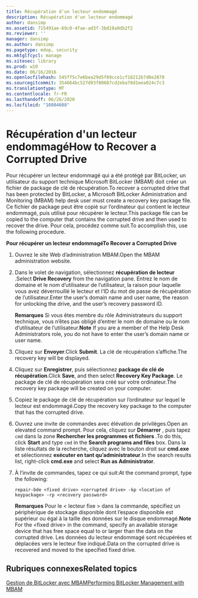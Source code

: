 ```yaml
---
title: Récupération d'un lecteur endommagé
description: Récupération d'un lecteur endommagé
author: dansimp
ms.assetid: 715491ae-69c0-4fae-ad3f-3bd19a0db2f2
ms.reviewer: ''
manager: dansimp
ms.author: dansimp
ms.pagetype: mdop, security
ms.mktglfcycl: manage
ms.sitesec: library
ms.prod: w10
ms.date: 06/16/2016
ms.openlocfilehash: 545ff5c7e6bea29d5f89cce1cf18212b7d0e2870
ms.sourcegitcommit: 354664bc527d93f80687cd2eba70d1eea024c7c3
ms.translationtype: MT
ms.contentlocale: fr-FR
ms.lasthandoff: 06/26/2020
ms.locfileid: "10804608"
---
```

# <span data-ttu-id="2529d-103">Récupération d'un lecteur endommagé</span><span class="sxs-lookup"><span data-stu-id="2529d-103">How to Recover a Corrupted Drive</span></span>


<span data-ttu-id="2529d-104">Pour récupérer un lecteur endommagé qui a été protégé par BitLocker, un utilisateur du support technique Microsoft BitLocker (MBAM) doit créer un fichier de package de clé de récupération.</span><span class="sxs-lookup"><span data-stu-id="2529d-104">To recover a corrupted drive that has been protected by BitLocker, a Microsoft BitLocker Administration and Monitoring (MBAM) help desk user must create a recovery key package file.</span></span> <span data-ttu-id="2529d-105">Ce fichier de package peut être copié sur l’ordinateur qui contient le lecteur endommagé, puis utilisé pour récupérer le lecteur.</span><span class="sxs-lookup"><span data-stu-id="2529d-105">This package file can be copied to the computer that contains the corrupted drive and then used to recover the drive.</span></span> <span data-ttu-id="2529d-106">Pour cela, procédez comme suit.</span><span class="sxs-lookup"><span data-stu-id="2529d-106">To accomplish this, use the following procedure.</span></span>

**<span data-ttu-id="2529d-107">Pour récupérer un lecteur endommagé</span><span class="sxs-lookup"><span data-stu-id="2529d-107">To Recover a Corrupted Drive</span></span>**

1.  <span data-ttu-id="2529d-108">Ouvrez le site Web d’administration MBAM.</span><span class="sxs-lookup"><span data-stu-id="2529d-108">Open the MBAM administration website.</span></span>

2.  <span data-ttu-id="2529d-109">Dans le volet de navigation, sélectionnez **récupération de lecteur** .</span><span class="sxs-lookup"><span data-stu-id="2529d-109">Select **Drive Recovery** from the navigation pane.</span></span> <span data-ttu-id="2529d-110">Entrez le nom de domaine et le nom d’utilisateur de l’utilisateur, la raison pour laquelle vous avez déverrouillé le lecteur et l’ID du mot de passe de récupération de l’utilisateur.</span><span class="sxs-lookup"><span data-stu-id="2529d-110">Enter the user’s domain name and user name, the reason for unlocking the drive, and the user’s recovery password ID.</span></span>

    <span data-ttu-id="2529d-111">**Remarques**  Si vous êtes membre du rôle Administrateurs du support technique, vous n’êtes pas obligé d’entrer le nom de domaine ou le nom d’utilisateur de l’utilisateur.</span><span class="sxs-lookup"><span data-stu-id="2529d-111">**Note** If you are a member of the Help Desk Administrators role, you do not have to enter the user’s domain name or user name.</span></span>

     

3.  <span data-ttu-id="2529d-112">Cliquez sur **Envoyer**.</span><span class="sxs-lookup"><span data-stu-id="2529d-112">Click **Submit**.</span></span> <span data-ttu-id="2529d-113">La clé de récupération s’affiche.</span><span class="sxs-lookup"><span data-stu-id="2529d-113">The recovery key will be displayed.</span></span>

4.  <span data-ttu-id="2529d-114">Cliquez sur **Enregistrer**, puis sélectionnez **package de clé de récupération**.</span><span class="sxs-lookup"><span data-stu-id="2529d-114">Click **Save**, and then select **Recovery Key Package**.</span></span> <span data-ttu-id="2529d-115">Le package de clé de récupération sera créé sur votre ordinateur.</span><span class="sxs-lookup"><span data-stu-id="2529d-115">The recovery key package will be created on your computer.</span></span>

5.  <span data-ttu-id="2529d-116">Copiez le package de clé de récupération sur l’ordinateur sur lequel le lecteur est endommagé.</span><span class="sxs-lookup"><span data-stu-id="2529d-116">Copy the recovery key package to the computer that has the corrupted drive.</span></span>

6.  <span data-ttu-id="2529d-117">Ouvrez une invite de commandes avec élévation de privilèges.</span><span class="sxs-lookup"><span data-stu-id="2529d-117">Open an elevated command prompt.</span></span> <span data-ttu-id="2529d-118">Pour cela, cliquez sur **Démarrer** , puis tapez `cmd` dans la zone **Rechercher les programmes et fichiers** .</span><span class="sxs-lookup"><span data-stu-id="2529d-118">To do this, click **Start** and type `cmd` in the **Search programs and files** box.</span></span> <span data-ttu-id="2529d-119">Dans la liste résultats de la recherche, cliquez avec le bouton droit sur **cmd.exe** et sélectionnez **exécuter en tant qu’administrateur**.</span><span class="sxs-lookup"><span data-stu-id="2529d-119">In the search results list, right-click **cmd.exe** and select **Run as Administrator**.</span></span>

7.  <span data-ttu-id="2529d-120">À l’invite de commandes, tapez ce qui suit:</span><span class="sxs-lookup"><span data-stu-id="2529d-120">At the command prompt, type the following:</span></span>

    `repair-bde <fixed drive> <corrupted drive> -kp <location of keypackage> -rp <recovery password>`

    <span data-ttu-id="2529d-121">**Remarques**  Pour le &lt; lecteur fixe &gt; dans la commande, spécifiez un périphérique de stockage disponible dont l’espace disponible est supérieur ou égal à la taille des données sur le disque endommagé.</span><span class="sxs-lookup"><span data-stu-id="2529d-121">**Note** For the &lt;fixed drive&gt; in the command, specify an available storage device that has free space equal to or larger than the data on the corrupted drive.</span></span> <span data-ttu-id="2529d-122">Les données du lecteur endommagé sont récupérées et déplacées vers le lecteur fixe indiqué.</span><span class="sxs-lookup"><span data-stu-id="2529d-122">Data on the corrupted drive is recovered and moved to the specified fixed drive.</span></span>

     

## <span data-ttu-id="2529d-123">Rubriques connexes</span><span class="sxs-lookup"><span data-stu-id="2529d-123">Related topics</span></span>


[<span data-ttu-id="2529d-124">Gestion de BitLocker avec MBAM</span><span class="sxs-lookup"><span data-stu-id="2529d-124">Performing BitLocker Management with MBAM</span></span>](performing-bitlocker-management-with-mbam.md)

 

 





